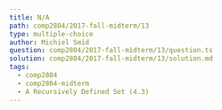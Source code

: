 ```yaml
---
title: N/A
path: comp2804/2017-fall-midterm/13
type: multiple-choice
author: Michiel Smid
question: comp2804/2017-fall-midterm/13/question.ts
solution: comp2804/2017-fall-midterm/13/solution.md
tags:
  - comp2804
  - comp2804-midterm
  - A Recursively Defined Set (4.3)
---
```

